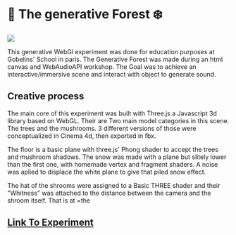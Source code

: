 # :mushroom: The generative Forest :snowflake:

<img src='./src/assets/pres.gif'>

This generative WebGl experiment was done for education purposes at Gobelins' School in paris.
The Generative Forest was made during an html canvas and WebAudioAPI workshop.
The Goal was to achieve an interactive/immersive scene and interact with object to generate sound.

## Creative process
The main core of this experiment was built with Three.js a Javascript 3d library based on WebGL.
Their are Two main model categories in this scene. The trees and the mushrooms. 3 different versions of those were conceptualized in Cinema 4d, then exported in fbx. 

The floor is a basic plane with three.js' Phong shader to accept the trees and mushroom shadows.
The snow was made with a plane but slitely lower than the first one, with homemade vertex and fragment shaders. A noise was aplied to displace the white plane to give that piled snow effect.

The hat of the shrooms were assigned to a Basic THREE shader and their "Whitness" was attached to the distance between the camera and the shroom itself. That is at =the 

## <a href="https://www.mariusballot.com/lab/generativeForest/"> Link To Experiment</a>